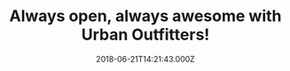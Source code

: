 ---
campaign-uuid: "c-5a69970d-cfff-46bf-86fd-6e0820a79ef9"
type: "Offer"
category: "Fashion"
date: "2018-06-21T14:21:43.000Z"
end-date: "2018-07-20T23:59:00.000Z"
disable-form: false
is_promoted: false
has_entry_page: false
title: "Always open, always awesome with Urban Outfitters!"
competition-description: "<p>At Urban Outfitters they've been inspiring customers\
  \ through a unique combination of product, creativity and cultural understanding\
  \ offering experiential retail environments and a well-curated mix of women’s, men’\
  s, accessories and home product assortments.</p>\r\n<p>They have something for everybody\
  \ and now they are up to 75% OFF at their entire collection! Hurry up and don't\
  \ miss out on their amazing sales!</p>"
banner-img: "https://assets.expresslyapp.com/asset-32cd190a-e476-4d4e-af38-1bc8fab2a630.jpg"
logo-left-href: "https://www.urbanoutfitters.com/?ref=logo"
logo-left-image: "https://assets.expresslyapp.com/asset-728a5c4d-ce53-4f85-a171-2c397512e583.jpg"
logo-left-title: "Urban Outfitters"
has-winner: false
---